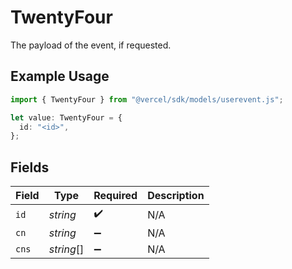 # TwentyFour

The payload of the event, if requested.

## Example Usage

```typescript
import { TwentyFour } from "@vercel/sdk/models/userevent.js";

let value: TwentyFour = {
  id: "<id>",
};
```

## Fields

| Field              | Type               | Required           | Description        |
| ------------------ | ------------------ | ------------------ | ------------------ |
| `id`               | *string*           | :heavy_check_mark: | N/A                |
| `cn`               | *string*           | :heavy_minus_sign: | N/A                |
| `cns`              | *string*[]         | :heavy_minus_sign: | N/A                |